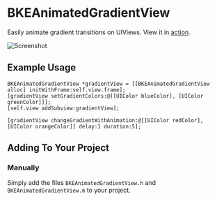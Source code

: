 # BKEAnimatedGradientView

Easily animate gradient transitions on UIViews. View it in [action](http://f.cl.ly/items/2V1k0S23202V0O1j393U/BKEAnimatedGradientView.mov).

![Screenshot](http://f.cl.ly/items/1Z0l3c170I2D2t223z18/BKEAnimatedGradientView.gif)

## Example Usage

```
BKEAnimatedGradientView *gradientView = [[BKEAnimatedGradientView alloc] initWithFrame:self.view.frame];
[gradientView setGradientColors:@[[UIColor blueColor], [UIColor greenColor]]];
[self.view addSubview:gradientView];

[gradientView changeGradientWithAnimation:@[[UIColor redColor], [UIColor orangeColor]] delay:1 duration:5];
```

## Adding To Your Project

### Manually

Simply add the files `BKEAnimatedGradientView.h` and `BKEAnimatedGradientView.m` to your project.
